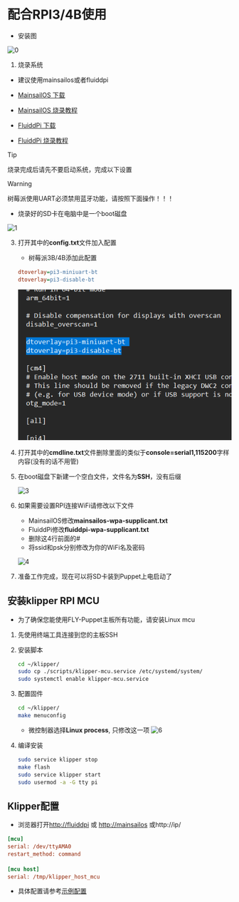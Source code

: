 # 配合RPI3/4B使用

* 安装图

![0](../../images/boards/fly_puppet/puppet-rpi4b.png ":no-zooom")

1. 烧录系统

* 建议使用mainsailos或者fluiddpi
* [MainsailOS 下载](https://github.com/mainsail-crew/MainsailOS/releases/latest)
* [MainsailOS 烧录教程](https://docs.mainsail.xyz/setup/mainsailos/pi-imager)
  
* [FluiddPi 下载](https://github.com/fluidd-core/FluiddPi/releases/latest)
* [FluiddPi 烧录教程](https://docs.fluidd.xyz/installation/fluiddpi)

> [!TIP]
> 烧录完成后请先不要启动系统，完成以下设置

> [!WARNING]
> 树莓派使用UART必须禁用蓝牙功能，请按照下面操作！！！


* 烧录好的SD卡在电脑中是一个boot磁盘

![1](../../images/boards/fly_puppet/use/1.png ":no-zooom")

3. 打开其中的**config.txt**文件加入配置

    * 树莓派3B/4B添加此配置

    ```cfg
    dtoverlay=pi3-miniuart-bt
    dtoverlay=pi3-disable-bt
    ```

    ![2](../../images/boards/fly_puppet/use/rpixb-config.png ":no-zooom")

4. 打开其中的**cmdline.txt**文件删除里面的类似于**console=serial1,115200**字样内容(没有的话不用管)

5. 在boot磁盘下新建一个空白文件，文件名为**SSH**，没有后缀

    ![3](../../images/boards/fly_puppet/use/3.png ":no-zooom")

6. 如果需要设置RPI连接WiFi请修改以下文件

    * MainsailOS修改**mainsailos-wpa-supplicant.txt**
    * FluiddPi修改**fluiddpi-wpa-supplicant.txt**
    * 删除这4行前面的#
    * 将ssid和psk分别修改为你的WiFi名及密码

    ![4](../../images/boards/fly_puppet/use/4.png ":no-zooom")

7. 准备工作完成，现在可以将SD卡装到Puppet上电启动了

## 安装klipper RPI MCU

* 为了确保您能使用FLY-Puppet主板所有功能，请安装Linux mcu

1. 先使用终端工具连接到您的主板SSH
2. 安装脚本

    ```bash
    cd ~/klipper/
    sudo cp ./scripts/klipper-mcu.service /etc/systemd/system/
    sudo systemctl enable klipper-mcu.service

    ```

3. 配置固件

    ```bash
    cd ~/klipper/
    make menuconfig
    ```

    * 微控制器选择**Linux process**, 只修改这一项
    ![6](../../images/boards/fly_puppet/use/6.png ":no-zooom")


4. 编译安装

    ```bash
    sudo service klipper stop
    make flash
    sudo service klipper start
    sudo usermod -a -G tty pi
    ```

## Klipper配置

* 浏览器打开[http://fluiddpi](http://fluiddpi) 或 [http://mainsailos](http://mainsailos) 或http://ip/

```cfg
[mcu]
serial: /dev/ttyAMA0
restart_method: command

[mcu host]
serial: /tmp/klipper_host_mcu
```

* 具体配置请参考[示例配置](/board/fly_puppet/cfg.md)
